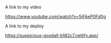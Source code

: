 A link to my video

https://www.youtube.com/watch?v=5jFAeP0Fd0g

A link to my deploy

https://suspicious-goodall-b182c7.netlify.app/
